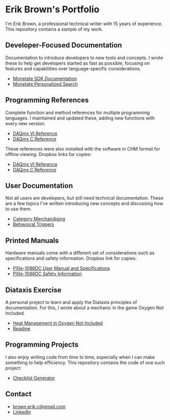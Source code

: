 # Erik Brown's Portfolio
I'm Erik Brown, a professional technical writer with 15 years of experience. This repository contains a sample of my work.

## Developer-Focused Documentation
Documentation to introduce developers to new tools and concepts. I wrote these to help get developers started as fast as possible, focusing on features and capabilities over language-specific considerations.
* [Monetate SDK Documentation](https://developer.monetate.com/sdks)
* [Monetate Personalized Search](https://developer.monetate.com/personalized-search)

## Programming References
Complete function and method references for multiple programming languages. I maintained and updated these, adding new functions with every new version.
* [DAQmx VI Reference](https://www.ni.com/docs/en-US/bundle/ni-daqmx-labview-api-ref/page/lvdaqmx/palmain.html)
* [DAQmx C Reference](https://www.ni.com/docs/en-US/bundle/ni-daqmx-c-api-ref/page/cdaqmx/help_file_title.html)

These references were also installed with the software in CHM format for offline viewing. Dropbox links for copies:
* [DAQmx VI Reference](https://www.dropbox.com/scl/fi/82t0ryk0nvgpv8nbi3oe0/lvdaqmx.chm?rlkey=tnwq4g8xw7xg17km0knu8o3zj&st=mqh4k5mx&dl=0)
* [DAQmx C Reference](https://www.dropbox.com/scl/fi/j8ufqs5fa2c44ks18u9ho/lciviref.chm?rlkey=xolvi8fwjiogm8n2f70hmyr3u&st=bd1cx1fm&dl=0)

## User Documentation
Not all users are developers, but still need technical documentation. These are a few topics I've written introducing new concepts and discussing how to use them.
* [Category Merchandising](https://docs.monetate.com/docs/category-merchandising)
* [Behavioral Triggers](https://docs.monetate.com/docs/create-a-behavioral-triggers-extract)

## Printed Manuals
Hardware manuals come with a different set of considerations such as specifications and safety information. Dropbox link for copies:
* [PXIe-1086DC User Manual and Specifications](https://www.dropbox.com/scl/fi/iztahslx95efe4arpt9o7/PXIe-1086DC-UM.pdf?rlkey=qkcjdtigilgxgf2fwe9zjal9k&st=zlsezk7c&dl=0)
* [PXIe-1086DC Safety Information](https://www.dropbox.com/scl/fi/hrxdm6cxbizhupdngo6lo/1086DCseri.pdf?rlkey=nxk2pypuhyxwbjxq0shfpgmbw&st=crmm2y82&dl=0)

## Diataxis Exercise
A personal project to learn and apply the Diataxis principles of documentation. For this, I wrote about a mechanic in the game Oxygen Not Included.
* [Heat Management in Oxygen Not Included](https://brownerikc.github.io/ONIdiataxis/HeatManagement.html)
* [Readme](https://brownerikc.github.io/ONIdiataxis/)

## Programming Projects
I also enjoy writing code from time to time, especially when I can make something to help efficiency. This repository contains the code of one such project:
* [Checklist Generator](https://brownerikc.github.io/checklist-generator/)

## Contact
* [brown.erik.c@gmail.com](mailto:brown.erik.c@gmail.com)
* [LinkedIn](https://www.linkedin.com/in/erik-c-brown/)
